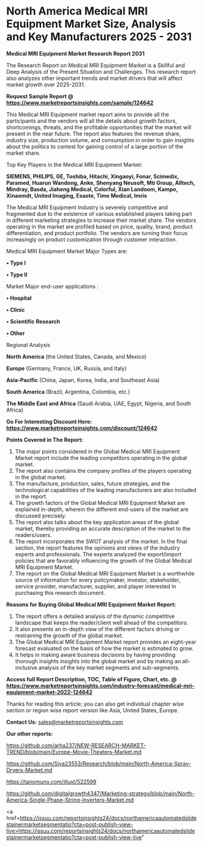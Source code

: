 # North America Medical MRI Equipment Market Size, Analysis and Key Manufacturers 2025 - 2031

<strong>Medical MRI Equipment Market Research Report 2031</strong>

The Research Report on Medical MRI Equipment Market is a Skillful and Deep Analysis of the Present Situation and Challenges. This research report also analyzes other important trends and market drivers that will affect market growth over 2025-2031.

<strong>Request Sample Report @ <a href=https://www.marketreportsinsights.com/sample/124642>https://www.marketreportsinsights.com/sample/124642</a></strong>

This Medical MRI Equipment market report aims to provide all the participants and the vendors will all the details about growth factors, shortcomings, threats, and the profitable opportunities that the market will present in the near future. The report also features the revenue share, industry size, production volume, and consumption in order to gain insights about the politics to contest for gaining control of a large portion of the market share.

Top Key Players in the Medical MRI Equipment Market:

<strong>SIEMENS, PHILIPS, GE, Toshiba, Hitachi, Xingaoyi, Fonar, Scimedix, Paramed, Huarun Wandong, Anke, Shenyang Neusoft, Mti Group, Alltech, Mindray, Basda, Jiaheng Medical, Colorful, Xian Landoom, Kampo, Xinaomdt, United Imaging, Esaote, Time Medical, Imris</strong>

The Medical MRI Equipment Industry is severely competitive and fragmented due to the existence of various established players taking part in different marketing strategies to increase their market share. The vendors operating in the market are profiled based on price, quality, brand, product differentiation, and product portfolio. The vendors are turning their focus increasingly on product customization through customer interaction.

Medical MRI Equipment Market Major Types are:

<strong>• Type I

• Type II</strong>

Market Major end-user applications :

<strong>• Hospital

• Clinic

• Scientific Research

• Other</strong>

Regional Analysis

</u><strong><b>North America</b></strong> (the United States, Canada, and Mexico)

<strong><b>Europe </b></strong>(Germany, France, UK, Russia, and Italy)

<strong><b>Asia-Pacific</b></strong> (China, Japan, Korea, India, and Southeast Asia)

<strong><b>South America</b></strong> (Brazil, Argentina, Colombia, etc.)

<strong><b>The Middle East and Africa</b></strong> (Saudi Arabia, UAE, Egypt, Nigeria, and South Africa)

<strong>Go For Interesting Discount Here: <a href=https://www.marketreportsinsights.com/discount/124642>https://www.marketreportsinsights.com/discount/124642</a></strong>

<strong>Points Covered in The Report:</strong>
<ol>
  <li>The major points considered in the Global Medical MRI Equipment Market report include the leading competitors operating in the global market.</li>
  <li>The report also contains the company profiles of the players operating in the global market.</li>
  <li>The manufacture, production, sales, future strategies, and the technological capabilities of the leading manufacturers are also included in the report.</li>
  <li>The growth factors of the Global Medical MRI Equipment Market are explained in-depth, wherein the different end-users of the market are discussed precisely.</li>
  <li>The report also talks about the key application areas of the global market, thereby providing an accurate description of the market to the readers/users.</li>
  <li>The report incorporates the SWOT analysis of the market. In the final section, the report features the opinions and views of the industry experts and professionals. The experts analyzed the export/import policies that are favorably influencing the growth of the Global Medical MRI Equipment Market.</li>
  <li>The report on the Global Medical MRI Equipment Market is a worthwhile source of information for every policymaker, investor, stakeholder, service provider, manufacturer, supplier, and player interested in purchasing this research document.</li>
</ol>
<strong>Reasons for Buying Global Medical MRI Equipment Market Report:</strong>

<ol>
  <li>The report offers a detailed analysis of the dynamic competitive landscape that keeps the reader/client well ahead of the competitors.</li>
  <li>It also presents an in-depth view of the different factors driving or restraining the growth of the global market.</li>
  <li>The Global Medical MRI Equipment Market report provides an eight-year forecast evaluated on the basis of how the market is estimated to grow.</li>
  <li>It helps in making aware business decisions by having providing thorough insights insights into the global market and by making an all-inclusive analysis of the key market segments and sub-segments.</li>
</ol>
<strong>Access full Report Description, TOC, Table of Figure, Chart, etc. @ <a href=https://www.marketreportsinsights.com/industry-forecast/medical-mri-equipment-market-2022-124642>https://www.marketreportsinsights.com/industry-forecast/medical-mri-equipment-market-2022-124642</a></strong>


Thanks for reading this article; you can also get individual chapter wise section or region wise report version like Asia, United States, Europe.

<strong>Contact Us:</strong>
sales@marketreportsinsights.com

<strong>Our other reports:</strong>

<a href=https://github.com/arha237/NEW-RESEARCH-MARKET-TREND/blob/main/Europe-Movie-Theaters-Market.md>https://github.com/arha237/NEW-RESEARCH-MARKET-TREND/blob/main/Europe-Movie-Theaters-Market.md</a>

<a href=https://github.com/Siya23553/Research/blob/main/North-America-Spray-Dryers-Market.md>https://github.com/Siya23553/Research/blob/main/North-America-Spray-Dryers-Market.md</a>

<a href=https://tanomuno.com/illust/522599>https://tanomuno.com/illust/522599</a>

<a href=https://github.com/digitalgrowth4347/Marketing-strategy/blob/main/North-America-Single-Phase-String-Inverters-Market.md>https://github.com/digitalgrowth4347/Marketing-strategy/blob/main/North-America-Single-Phase-String-Inverters-Market.md</a>

<a href=https://issuu.com/reportsinsights24/docs/northamericaautomatedslidestainermarketsegmentatio?cta=post-publish-view-live>https://issuu.com/reportsinsights24/docs/northamericaautomatedslidestainermarketsegmentatio?cta=post-publish-view-live</a>"
